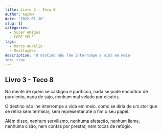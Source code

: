 ```yaml
---
title: Livro 3 - Teco 8
author: Keik@
date: '2022-01-10'
slug: []
categories:
  - Super Amigos
  - CORE SELF
tags:
  - Marco Aurélio
  - Meditações
description: 'O destino não lhe interrompe a vida em meio'
toc: true
---
```


## Livro 3 - Teco 8

Na mente de quem se castigou e purificou, nada se pode encontrar de purulento, nada de sujo, nenhum mal velado por cicatriz. 

O destino não lhe interrompe a vida em meio, como se diria de um ator que se retira sem terminar, sem representar até o fim o seu papel. 

Além disso, nenhum servilismo, nenhuma afetação, nenhum liame, nenhuma cisão, nem contas por prestar, nem tocas de refúgio.
